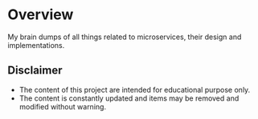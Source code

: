 # Overview

My brain dumps of all things related to microservices, their design and implementations.

## Disclaimer

* The content of this project are intended for educational purpose only.
* The content is constantly updated and items may be removed and modified without warning.
